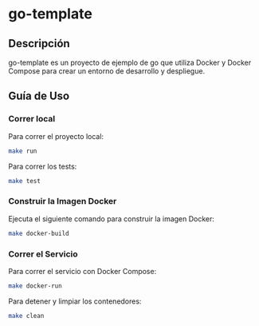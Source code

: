 # go-template

## Descripción

go-template es un proyecto de ejemplo de go que utiliza Docker y Docker Compose para crear un entorno de desarrollo y despliegue.


## Guía de Uso

### Correr local

Para correr el proyecto local:
```bash
make run
```

Para correr los tests:
```bash
make test
```

### Construir la Imagen Docker
Ejecuta el siguiente comando para construir la imagen Docker:
```bash
make docker-build
```

### Correr el Servicio
Para correr el servicio con Docker Compose:
```bash
make docker-run
```

Para detener y limpiar los contenedores:
```bash
make clean
```
